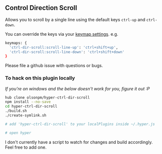 ## Control Direction Scroll

Allows you to scroll by a single line using the default keys `ctrl-up` and `ctrl-down`.

You can override the keys via your [keymap settings](https://hyper.is/#keymaps).  e.g.

```sh
keymaps: {
  'ctrl-dir-scroll:scroll-line-up': 'ctrl+shift+up',
  'ctrl-dir-scroll:scroll-line-down': 'ctrl+shift+down'
}
```

Please file a github issue with questions or bugs.

### To hack on this plugin locally

*If you're on windows and the below doesn't work for you, figure it out :P*
```sh
hub clone olsonpm/hyper-ctrl-dir-scroll
npm install --no-save
cd hyper-ctrl-dir-scroll
./build.sh
./create-symlink.sh

# add 'hyper-ctrl-dir-scroll' to your localPlugins inside ~/.hyper.js

# open hyper
```

I don't currently have a script to watch for changes and build accordingly.  Feel free to add one.

